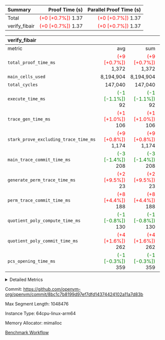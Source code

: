| Summary | Proof Time (s) | Parallel Proof Time (s) |
|:---|---:|---:|
| Total | <span style='color: red'>(+0 [+0.7%])</span> 1.37 | <span style='color: red'>(+0 [+0.7%])</span> 1.37 |
| verify_fibair | <span style='color: red'>(+0 [+0.7%])</span> 1.37 | <span style='color: red'>(+0 [+0.7%])</span> 1.37 |


| verify_fibair |||||
|:---|---:|---:|---:|---:|
|metric|avg|sum|max|min|
| `total_proof_time_ms ` | <span style='color: red'>(+9 [+0.7%])</span> 1,372 | <span style='color: red'>(+9 [+0.7%])</span> 1,372 | <span style='color: red'>(+9 [+0.7%])</span> 1,372 | <span style='color: red'>(+9 [+0.7%])</span> 1,372 |
| `main_cells_used     ` |  8,194,904 |  8,194,904 |  8,194,904 |  8,194,904 |
| `total_cycles        ` |  147,040 |  147,040 |  147,040 |  147,040 |
| `execute_time_ms     ` | <span style='color: green'>(-1 [-1.1%])</span> 92 | <span style='color: green'>(-1 [-1.1%])</span> 92 | <span style='color: green'>(-1 [-1.1%])</span> 92 | <span style='color: green'>(-1 [-1.1%])</span> 92 |
| `trace_gen_time_ms   ` | <span style='color: red'>(+1 [+1.0%])</span> 106 | <span style='color: red'>(+1 [+1.0%])</span> 106 | <span style='color: red'>(+1 [+1.0%])</span> 106 | <span style='color: red'>(+1 [+1.0%])</span> 106 |
| `stark_prove_excluding_trace_time_ms` | <span style='color: red'>(+9 [+0.8%])</span> 1,174 | <span style='color: red'>(+9 [+0.8%])</span> 1,174 | <span style='color: red'>(+9 [+0.8%])</span> 1,174 | <span style='color: red'>(+9 [+0.8%])</span> 1,174 |
| `main_trace_commit_time_ms` | <span style='color: green'>(-3 [-1.4%])</span> 208 | <span style='color: green'>(-3 [-1.4%])</span> 208 | <span style='color: green'>(-3 [-1.4%])</span> 208 | <span style='color: green'>(-3 [-1.4%])</span> 208 |
| `generate_perm_trace_time_ms` | <span style='color: red'>(+2 [+9.5%])</span> 23 | <span style='color: red'>(+2 [+9.5%])</span> 23 | <span style='color: red'>(+2 [+9.5%])</span> 23 | <span style='color: red'>(+2 [+9.5%])</span> 23 |
| `perm_trace_commit_time_ms` | <span style='color: red'>(+8 [+4.4%])</span> 188 | <span style='color: red'>(+8 [+4.4%])</span> 188 | <span style='color: red'>(+8 [+4.4%])</span> 188 | <span style='color: red'>(+8 [+4.4%])</span> 188 |
| `quotient_poly_compute_time_ms` | <span style='color: green'>(-1 [-0.8%])</span> 130 | <span style='color: green'>(-1 [-0.8%])</span> 130 | <span style='color: green'>(-1 [-0.8%])</span> 130 | <span style='color: green'>(-1 [-0.8%])</span> 130 |
| `quotient_poly_commit_time_ms` | <span style='color: red'>(+4 [+1.6%])</span> 262 | <span style='color: red'>(+4 [+1.6%])</span> 262 | <span style='color: red'>(+4 [+1.6%])</span> 262 | <span style='color: red'>(+4 [+1.6%])</span> 262 |
| `pcs_opening_time_ms ` | <span style='color: green'>(-1 [-0.3%])</span> 359 | <span style='color: green'>(-1 [-0.3%])</span> 359 | <span style='color: green'>(-1 [-0.3%])</span> 359 | <span style='color: green'>(-1 [-0.3%])</span> 359 |



<details>
<summary>Detailed Metrics</summary>

|  | verify_program_compile_ms | total_cells | stark_prove_excluding_trace_time_ms | quotient_poly_compute_time_ms | quotient_poly_commit_time_ms | perm_trace_commit_time_ms | pcs_opening_time_ms | main_trace_commit_time_ms |
| --- | --- | --- | --- | --- | --- | --- | --- |
|  | 7 | 65,536 | 62 | 3 | 13 | 0 | 32 | 13 | 

| air_name | rows | quotient_deg | main_cols | interactions | constraints | cells |
| --- | --- | --- | --- | --- | --- | --- |
| AccessAdapterAir<2> |  | 4 |  | 5 | 11 |  | 
| AccessAdapterAir<4> |  | 4 |  | 5 | 11 |  | 
| AccessAdapterAir<8> |  | 4 |  | 5 | 11 |  | 
| FibonacciAir | 32,768 | 1 | 2 |  | 5 | 65,536 | 
| FriReducedOpeningAir |  | 4 |  | 39 | 60 |  | 
| JalRangeCheckAir |  | 4 |  | 9 | 11 |  | 
| NativePoseidon2Air<BabyBearParameters>, 1> |  | 4 |  | 136 | 533 |  | 
| PhantomAir |  | 4 |  | 3 | 4 |  | 
| ProgramAir |  | 1 |  | 1 | 4 |  | 
| VariableRangeCheckerAir |  | 1 |  | 1 | 4 |  | 
| VmAirWrapper<AluNativeAdapterAir, FieldArithmeticCoreAir> |  | 4 |  | 15 | 23 |  | 
| VmAirWrapper<BranchNativeAdapterAir, BranchEqualCoreAir<1> |  | 4 |  | 11 | 22 |  | 
| VmAirWrapper<NativeAdapterAir<2, 0>, PublicValuesCoreAir> |  | 4 |  | 11 | 22 |  | 
| VmAirWrapper<NativeLoadStoreAdapterAir<1>, NativeLoadStoreCoreAir<1> |  | 4 |  | 15 | 16 |  | 
| VmAirWrapper<NativeLoadStoreAdapterAir<4>, NativeLoadStoreCoreAir<4> |  | 4 |  | 15 | 16 |  | 
| VmAirWrapper<NativeVectorizedAdapterAir<4>, FieldExtensionCoreAir> |  | 4 |  | 15 | 23 |  | 
| VmConnectorAir |  | 4 |  | 5 | 9 |  | 
| VolatileBoundaryAir |  | 4 |  | 4 | 16 |  | 

| group | trace_gen_time_ms | total_proof_time_ms | total_cycles | total_cells | stark_prove_excluding_trace_time_ms | quotient_poly_compute_time_ms | quotient_poly_commit_time_ms | perm_trace_commit_time_ms | pcs_opening_time_ms | main_trace_commit_time_ms | main_cells_used | generate_perm_trace_time_ms | execute_time_ms |
| --- | --- | --- | --- | --- | --- | --- | --- | --- | --- | --- | --- | --- | --- |
| verify_fibair | 106 | 1,372 | 147,040 | 23,947,938 | 1,174 | 130 | 262 | 188 | 359 | 208 | 8,194,904 | 23 | 92 | 

| group | air_name | rows | prep_cols | perm_cols | main_cols | cells |
| --- | --- | --- | --- | --- | --- | --- |
| verify_fibair | AccessAdapterAir<2> | 32,768 |  | 12 | 11 | 753,664 | 
| verify_fibair | AccessAdapterAir<4> | 16,384 |  | 12 | 13 | 409,600 | 
| verify_fibair | AccessAdapterAir<8> | 128 |  | 12 | 17 | 3,712 | 
| verify_fibair | FriReducedOpeningAir | 1,024 |  | 44 | 27 | 72,704 | 
| verify_fibair | JalRangeCheckAir | 16,384 |  | 16 | 12 | 458,752 | 
| verify_fibair | NativePoseidon2Air<BabyBearParameters>, 1> | 16,384 |  | 160 | 399 | 9,158,656 | 
| verify_fibair | PhantomAir | 8,192 |  | 8 | 6 | 114,688 | 
| verify_fibair | ProgramAir | 8,192 |  | 8 | 10 | 147,456 | 
| verify_fibair | VariableRangeCheckerAir | 262,144 | 2 | 8 | 1 | 2,359,296 | 
| verify_fibair | VmAirWrapper<AluNativeAdapterAir, FieldArithmeticCoreAir> | 131,072 |  | 20 | 29 | 6,422,528 | 
| verify_fibair | VmAirWrapper<BranchNativeAdapterAir, BranchEqualCoreAir<1> | 16,384 |  | 16 | 23 | 638,976 | 
| verify_fibair | VmAirWrapper<NativeLoadStoreAdapterAir<1>, NativeLoadStoreCoreAir<1> | 32,768 |  | 24 | 21 | 1,474,560 | 
| verify_fibair | VmAirWrapper<NativeLoadStoreAdapterAir<4>, NativeLoadStoreCoreAir<4> | 16,384 |  | 24 | 27 | 835,584 | 
| verify_fibair | VmAirWrapper<NativeVectorizedAdapterAir<4>, FieldExtensionCoreAir> | 8,192 |  | 20 | 38 | 475,136 | 
| verify_fibair | VmConnectorAir | 2 | 1 | 12 | 5 | 34 | 
| verify_fibair | VolatileBoundaryAir | 32,768 |  | 8 | 11 | 622,592 | 

</details>


Commit: https://github.com/openvm-org/openvm/commit/8bc1c7b8199d97ef7dfd14374424102a11a7d83b

Max Segment Length: 1048476

Instance Type: 64cpu-linux-arm64

Memory Allocator: mimalloc

[Benchmark Workflow](https://github.com/openvm-org/openvm/actions/runs/13819554156)
